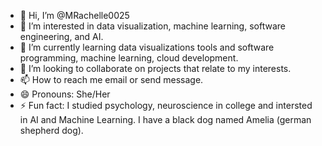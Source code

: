 - 👋 Hi, I’m @MRachelle0025
- 👀 I’m interested in data visualization, machine learning, software engineering, and AI.
- 🌱 I’m currently learning data visualizations tools and software programming, machine learning, cloud development. 
- 💞️ I’m looking to collaborate on projects that relate to my interests.
- 📫 How to reach me email or send message. 
- 😄 Pronouns: She/Her
- ⚡ Fun fact: I studied psychology, neuroscience in college and intersted in AI and Machine Learning. I have a black dog named Amelia (german shepherd dog).

<!---
MRachelle0025/MRachelle0025 is a ✨ special ✨ repository because its `README.md` (this file) appears on your GitHub profile.
You can click the Preview link to take a look at your changes.
--->
